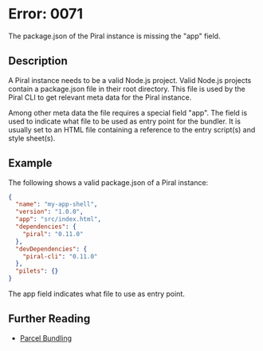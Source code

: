 # Error: 0071

The package.json of the Piral instance is missing the "app" field.

## Description

A Piral instance needs to be a valid Node.js project. Valid Node.js projects contain a
package.json file in their root directory. This file is used by the Piral CLI to get
relevant meta data for the Piral instance.

Among other meta data the file requires a special field "app". The field is used to
indicate what file to be used as entry point for the bundler. It is usually set to an
HTML file containing a reference to the entry script(s) and style sheet(s).

## Example

The following shows a valid package.json of a Piral instance:

```json
{
  "name": "my-app-shell",
  "version": "1.0.0",
  "app": "src/index.html",
  "dependencies": {
    "piral": "0.11.0"
  },
  "devDependencies": {
    "piral-cli": "0.11.0"
  },
  "pilets": {}
}
```

The app field indicates what file to use as entry point.

## Further Reading

 - [Parcel Bundling](https://codeburst.io/bundle-your-web-application-with-parceljs-b4eee99bdb55)
